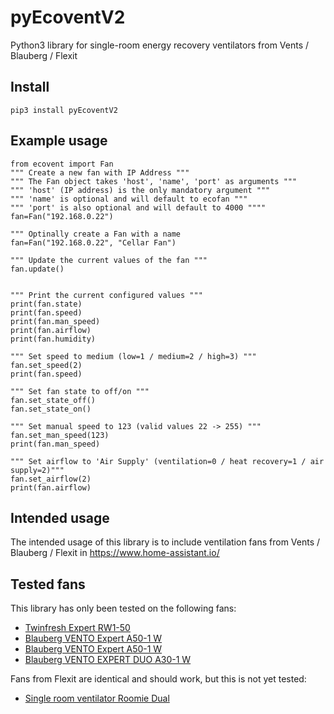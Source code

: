 # pyEcoventV2

Python3 library for single-room energy recovery ventilators from Vents / Blauberg / Flexit

## Install
	pip3 install pyEcoventV2

## Example usage
	from ecovent import Fan
	""" Create a new fan with IP Address """
	""" The Fan object takes 'host', 'name', 'port' as arguments """
	""" 'host' (IP address) is the only mandatory argument """
	""" 'name' is optional and will default to ecofan """
	""" 'port' is also optional and will default to 4000 """"
	fan=Fan("192.168.0.22")
	
	""" Optinally create a Fan with a name  
	fan=Fan("192.168.0.22", "Cellar Fan")

	""" Update the current values of the fan """
	fan.update()


	""" Print the current configured values """
	print(fan.state)
	print(fan.speed)
	print(fan.man_speed)
	print(fan.airflow)
	print(fan.humidity)

	""" Set speed to medium (low=1 / medium=2 / high=3) """
	fan.set_speed(2)
	print(fan.speed)

	""" Set fan state to off/on """
	fan.set_state_off()
	fan.set_state_on()

	""" Set manual speed to 123 (valid values 22 -> 255) """
	fan.set_man_speed(123)
	print(fan.man_speed)

	""" Set airflow to 'Air Supply' (ventilation=0 / heat recovery=1 / air supply=2)"""
	fan.set_airflow(2)
	print(fan.airflow)

## Intended usage
The intended usage of this library is to include ventilation fans from Vents / Blauberg / Flexit in <https://www.home-assistant.io/>

## Tested fans 
This library has only been tested on the following fans:
- [Twinfresh Expert RW1-50](http://vents-us.com/item/5262/VENTS_TwinFresh_Expert_RW1-50-2_Wi-Fi/)
- [Blauberg VENTO Expert A50-1 W](https://blaubergventilatoren.de/en/product/vento-expert-a50-1-w)
- [Blauberg VENTO Expert A50-1 W](https://blaubergventilatoren.de/en/product/vento-expert-a50-1-w)
- [Blauberg VENTO EXPERT DUO A30-1 W](https://blaubergventilatoren.de/en/series/vento-expert-duo-a30-1-s10-w-v2)

Fans from Flexit are identical and should work, but this is not yet tested:
- [Single room ventilator Roomie Dual](https://www.flexit.no/en/products/single_room_ventilator/single_room_ventilator_roomie_dual/single_room_ventilator_roomie_dual/)


